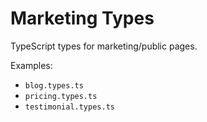 # Marketing Types

TypeScript types for marketing/public pages.

Examples:
- `blog.types.ts`
- `pricing.types.ts`
- `testimonial.types.ts`